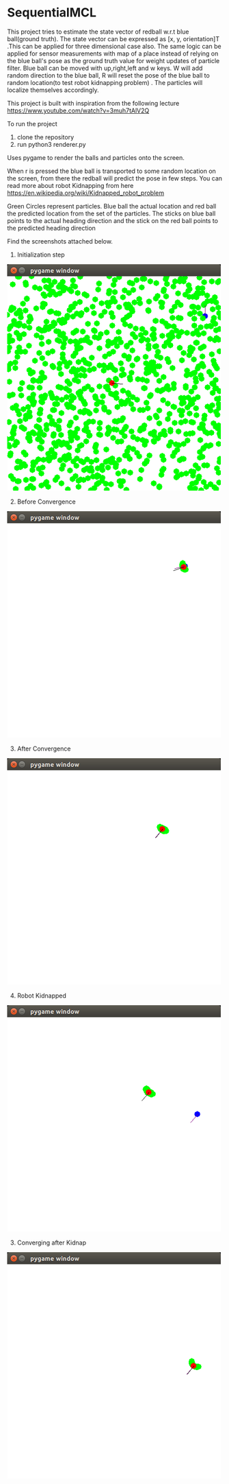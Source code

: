 # SequentialMCL

This project tries to estimate the state vector of redball w.r.t blue ball(ground truth). The state vector can be expressed as [x, y, orientation]T .This can be applied for three dimensional case also. The same logic can be applied for sensor measurements with map of a place instead of relying on the blue ball's pose as the ground truth value for weight updates of particle filter. Blue ball can be moved with up,right,left and w keys. W will add random direction to the blue ball, R will reset the pose of the blue ball to random location(to test robot kidnapping problem) . The particles will localize themselves accordingly.

This project is built with inspiration from the following lecture https://www.youtube.com/watch?v=3muh7tAlV2Q

To run the project 
1) clone the repository
2) run python3 renderer.py

Uses pygame to render the balls and particles onto the screen.

When r is pressed the blue ball is transported to some random location on the screen, from there the redball will predict the pose  in few steps. You can read more about robot Kidnapping from here https://en.wikipedia.org/wiki/Kidnapped_robot_problem


Green Circles represent particles. Blue ball the actual location and red ball the predicted location from the set of the particles. The sticks on blue ball points to the actual heading direction and the stick on the red ball points to the predicted heading direction


Find the screenshots attached below.

1) Initialization step

![Initialization](https://github.com/prathyush90/SequentialMCL/blob/master/Images/Init.png)

2) Before Convergence


![Before Convergence](https://github.com/prathyush90/SequentialMCL/blob/master/Images/beforeconverged.png)

3) After Convergence


![After Convergence](https://github.com/prathyush90/SequentialMCL/blob/master/Images/converged.png)

4) Robot Kidnapped


![kidnapped](https://github.com/prathyush90/SequentialMCL/blob/master/Images/robot_kidnapped.png)

3) Converging after Kidnap


![afterkidnap](https://github.com/prathyush90/SequentialMCL/blob/master/Images/convergingfrom_kidnap.png)
